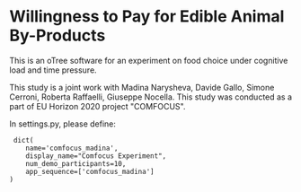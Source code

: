 # Willingness to Pay for Edible Animal By-Products
 This is an oTree software for an experiment on food choice under cognitive load and time pressure.
 
 This study is a joint work with Madina Narysheva, Davide Gallo, Simone Cerroni, Roberta Raffaelli, Giuseppe Nocella. This study was conducted as a part of EU Horizon 2020 project "COMFOCUS".
 
 In settings.py, please define:
 
     dict(
        name='comfocus_madina',
        display_name="Comfocus Experiment",
        num_demo_participants=10,
        app_sequence=['comfocus_madina']
    )
    


        